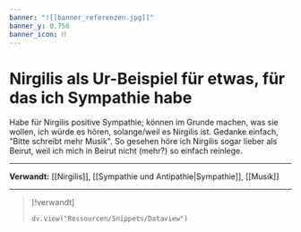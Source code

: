 ```yaml
---
banner: "![[banner_referenzen.jpg]]"
banner_y: 0.756
banner_icon: ⛓️
---
```


# Nirgilis als Ur-Beispiel für etwas, für das ich Sympathie habe

Habe für Nirgilis positive Sympathie; können im Grunde machen, was sie wollen, ich würde es hören, solange/weil es Nirgilis ist. Gedanke einfach, "Bitte schreibt mehr Musik". So gesehen höre ich Nirgilis sogar lieber als Beirut, weil ich mich in Beirut nicht (mehr?) so einfach reinlege.

---

**Verwandt:** [[Nirgilis]], [[Sympathie und Antipathie|Sympathie]], [[Musik]]

---

> [!verwandt]
> ```dataviewjs
> dv.view("Ressourcen/Snippets/Dataview")
> ```